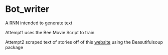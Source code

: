 # Bot_writer
A RNN intended to generate text

Attempt1 uses the Bee Movie Script to train

Attempt2 scraped text of stories off of this [website](http://biomediaproject.com/bmp/files/sites/bioniclestory/2010/www.bioniclestory.com/LatestStory/default.aspx.html)
using the Beasutifulsoup package
